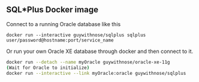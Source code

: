 ## SQL*Plus Docker image

Connect to a running Oracle database like this

`docker run --interactive guywithnose/sqlplus sqlplus user/password@hostname:port/service_name`

Or run your own Oracle XE database through docker and then connect to it.

```bash
docker run --detach --name myOracle guywithnose/oracle-xe-11g
(Wait for Oracle to initialize)
docker run --interactive --link myOracle:oracle guywithnose/sqlplus
```
